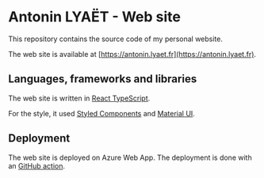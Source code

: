 # Antonin LYAËT - Web site

This repository contains the source code of my personal website.

The web site is available at [https://antonin.lyaet.fr](https://antonin.lyaet.fr).

## Languages, frameworks and libraries

The web site is written in [React TypeScript](https://en.reactjs.org/).

For the style, it used [Styled Components](https://www.styled-components.com/) and [Material UI](https://material-ui.com/).

## Deployment

The web site is deployed on Azure Web App.
The deployment is done with an [GitHub action](https://github.com/syukoGit/my-web-site/blob/master/.github/workflows/prod_build-deploy-website-on-azure.yml).
